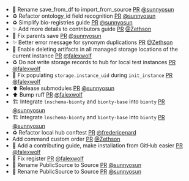 - 🚚 Rename save_from_df to import_from_source [PR](https://github.com/laminlabs/lamindb/pull/1772) [@sunnyosun](https://github.com/sunnyosun)
- ♻️ Refactor ontology_id field recognition [PR](https://github.com/laminlabs/lamindb/pull/1771) [@sunnyosun](https://github.com/sunnyosun)
- ♻️ Simplify bio-registries guide [PR](https://github.com/laminlabs/lamindb/pull/1770) [@sunnyosun](https://github.com/sunnyosun)
- ✨ Add more details to contributors guide [PR](https://github.com/laminlabs/lamindb/pull/1769) [@Zethson](https://github.com/Zethson)
- 🐛 Fix parents save [PR](https://github.com/laminlabs/lamindb/pull/1767) [@sunnyosun](https://github.com/sunnyosun)
- ✨ Better error message for synonym duplications [PR](https://github.com/laminlabs/lamindb/pull/1764) [@Zethson](https://github.com/Zethson)
- 🎨 Enable deleting artifacts in all managed storage locations of the current instance [PR](https://github.com/laminlabs/lamindb/pull/1762) [@falexwolf](https://github.com/falexwolf)
- ♻️ Do not write storage records to hub for local test instances [PR](https://github.com/laminlabs/lamindb-setup/pull/809) [@falexwolf](https://github.com/falexwolf)
- 🐛 Fix populating `storage.instance_uid` during `init_instance` [PR](https://github.com/laminlabs/lamindb-setup/pull/808) [@falexwolf](https://github.com/falexwolf)
- ⬆️ Release submodules [PR](https://github.com/laminlabs/lamindb/pull/1766) [@sunnyosun](https://github.com/sunnyosun)
- ⬆️ Bump ruff [PR](https://github.com/laminlabs/lamindb/pull/1763) [@falexwolf](https://github.com/falexwolf)
- 🏗️ Integrate `lnschema-bionty` and `bionty-base` into `bionty` [PR](https://github.com/laminlabs/lamindb/pull/1757) [@sunnyosun](https://github.com/sunnyosun)
- 🏗️ Integrate `lnschema-bionty` and `bionty-base` into `bionty` [PR](https://github.com/laminlabs/lamindb-setup/pull/806) [@sunnyosun](https://github.com/sunnyosun)
- ♻️ Refactor local hub conftest [PR](https://github.com/laminlabs/lamindb-setup/pull/807) [@fredericenard](https://github.com/fredericenard)
- Add command custom order [PR](https://github.com/laminlabs/lamin-cli/pull/56) [@Zethson](https://github.com/Zethson)
- 👷 Add a contributing guide, make installation from GitHub easier [PR](https://github.com/laminlabs/lamindb/pull/1760) [@falexwolf](https://github.com/falexwolf)
- 🐛 Fix register [PR](https://github.com/laminlabs/lamindb-setup/pull/805) [@falexwolf](https://github.com/falexwolf)
- 🚚 Rename PublicSource to Source [PR](https://github.com/laminlabs/lamindb/pull/1755) [@sunnyosun](https://github.com/sunnyosun)
- 🚚 Rename PublicSource to Source [PR](https://github.com/laminlabs/lamindb-setup/pull/804) [@sunnyosun](https://github.com/sunnyosun)

